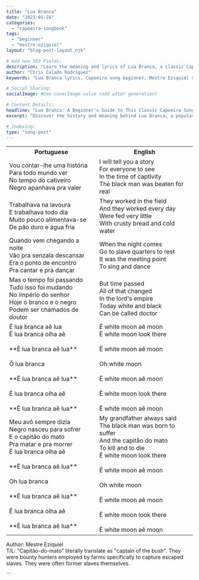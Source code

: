 ```yaml
---
title: "Lua Branca"
date: "2021-01-24"
categories:
  - "capoeira-songbook"
tags:
  - "beginner"
  - "mestre-eziquiel"
layout: "blog-post-layout.njk"

# Add new SEO Fields:
description: "Learn the meaning and lyrics of Lua Branca, a classic Capoeira song by Mestre Eziquiel. Perfect for beginners understanding the roda."
author: "Chris Calado Rodriguez"
keywords: "Lua Branca lyrics, Capoeira song beginner, Mestre Eziquiel songs, Capoeira music translation, roda songs Capoeira, easy Capoeira songs, Capoeira song meaning, Lua Branca Capoeira tutorial"

# Social Sharing:
socialImage: #Use coverImage value (add after generation)

# Content Details:
headline: "Lua Branca: A Beginner's Guide to This Classic Capoeira Song"
excerpt: "Discover the history and meaning behind Lua Branca, a popular Capoeira song, and learn how to sing it in the roda."

# Indexing:
type: "song-post"
---
```



<table class="capoeira-table">
    <tr class="header-row">
        <th>Portuguese</th>
        <th>English</th>
    </tr>
    <tr>
        <td>Vou contar-lhe uma história<br>Para todo mundo ver<br>No tempo do cativeiro<br>Negro apanhava pra valer</td>
        <td>I will tell you a story<br>For everyone to see<br>In the time of captivity<br>The black man was beaten for real</td>
    </tr>
    <tr>
        <td>Trabalhava na lavoura<br>E trabalhava todo dia<br>Muito pouco alimentava-se<br>De pão duro e água fria</td>
        <td>They worked in the field<br>And they worked every day<br>Were fed very little<br>With crusty bread and cold water</td>
    </tr>
    <tr>
        <td>Quando vem chegando a noite<br>Vão pra senzala descansar<br>Era o ponto de encontro<br>Pra cantar e pra dançar</td>
        <td>When the night comes<br>Go to slave quarters to rest<br>It was the meeting point<br>To sing and dance</td>
    </tr>
    <tr>
        <td>Mas o tempo foi passando<br>Tudo isso foi mudando<br>No império do senhor<br>Hoje o branco e o negro<br>Podem ser chamados de doutor</td>
        <td>But time passed<br>All of that changed<br>In the lord's empire<br>Today white and black<br>Can be called doctor</td>
    </tr>
    <tr>
        <td>Ê lua branca aê lua<br>Ê lua branca olha aê<br><br>**Ê lua branca aê lua**<br><br>Ô lua branca<br><br>**Ê lua branca aê lua**<br><br>Ê lua branca olha aê<br><br>**Ê lua branca aê lua**</td>
        <td>Ê white moon aê moon<br>Ê white moon look there<br><br>Ê white moon aê moon<br><br>Oh white moon<br><br>Ê white moon aê moon<br><br>Ê white moon look there<br><br>Ê white moon aê moon</td>
    </tr>
    <tr>
        <td>Meu avô sempre dizia<br>Negro nasceu para sofrer<br>E o capitão do mato<br>Pra matar e pra morrer<br>Ê lua branca olha aê<br><br>**Ê lua branca aê lua**<br><br>Oh lua branca<br><br>**Ê lua branca aê lua**<br><br>Ê lua branca olha aê<br><br>**Ê lua branca aê lua**</td>
        <td>My grandfather always said<br>The black man was born to suffer<br>And the capitão do mato<br>To kill and to die<br>Ê white moon look there<br><br>Ê white moon aê moon<br><br>Oh white moon<br><br>Ê white moon aê moon<br><br>Ê white moon look there<br><br>Ê white moon aê moon</td>
    </tr>
</table>
<figcaption>

Author: Mestre Eziquiel<br>
T/L: "Capitão-do-mato" literally translate as "captain of the bush". They were bounty hunters employed by farms specifically to capture escaped slaves. They were often former slaves themselves.

</figcaption>
```